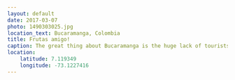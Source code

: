 ```yaml
---
layout: default
date: 2017-03-07
photo: 1490303025.jpg
location_text: Bucaramanga, Colombia
title: Frutas amigo!
caption: The great thing about Bucaramanga is the huge lack of tourists. There is almost none. People asked us out of curiosity if we wanted to have breakfast with them, where we were from and took the answer with admiration (in a very cute way). That city is not very 'colombian-looking', but very nice and with friendly people not yet spoiled by a huge amount of tourist.
location:
    latitude: 7.119349
    longitude: -73.1227416
---
```

